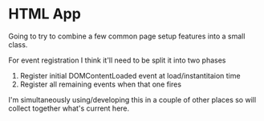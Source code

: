 HTML App
========


Going to try to combine a few common page setup features into a small class.

For event registration I think it'll need to be split it into two phases
1. Register initial DOMContentLoaded event at load/instantitaion time
2. Register all remaining events when that one fires

I'm simultaneously using/developing this in a couple of other places so will collect together what's current here.
